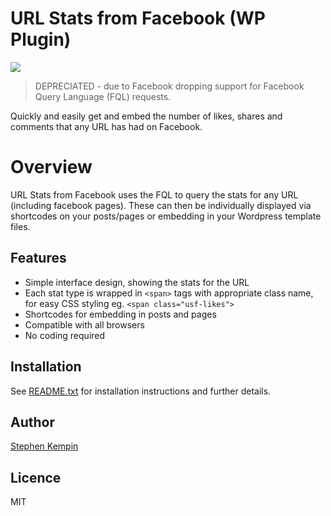 # URL Stats from Facebook (WP Plugin)
![](https://github.com/SKempin/url-stats-from-facebook/blob/master/icon.jpg)

> DEPRECIATED - due to Facebook dropping support for Facebook Query Language (FQL) requests.

Quickly and easily get and embed the number of likes, shares and comments that any URL has had on Facebook.


# Overview
URL Stats from Facebook uses the FQL to query the stats for any URL (including facebook pages). These can then be individually displayed via shortcodes on your posts/pages or embedding in your Wordpress template files.

## Features
* Simple interface design, showing the stats for the URL
* Each stat type is wrapped in `<span>` tags with appropriate class name, for easy CSS styling eg. `<span class="usf-likes">`
* Shortcodes for embedding in posts and pages
* Compatible with all browsers
* No coding required

## Installation
See [README.txt](README.txt) for installation instructions and further details.

## Author
[Stephen Kempin](http://www.stephenkempin.co.uk)

## Licence
MIT
